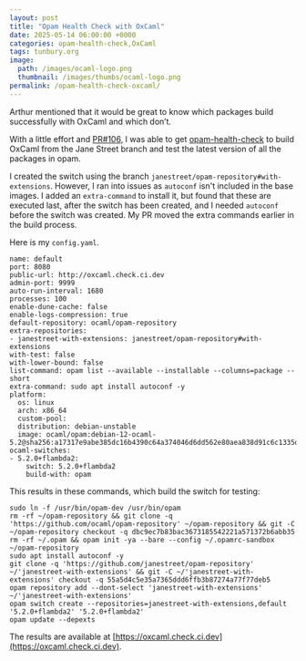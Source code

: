 ```yaml
---
layout: post
title: "Opam Health Check with OxCaml"
date: 2025-05-14 06:00:00 +0000
categories: opam-health-check,OxCaml
tags: tunbury.org
image:
  path: /images/ocaml-logo.png
  thumbnail: /images/thumbs/ocaml-logo.png
permalink: /opam-health-check-oxcaml/
---
```


Arthur mentioned that it would be great to know which packages build successfully with OxCaml and which don’t.

With a little effort and [PR#106](https://github.com/ocurrent/opam-health-check/pull/106), I was able to get [opam-health-check](https://github.com/ocurrent/opam-health-check) to build OxCaml from the Jane Street branch and test the latest version of all the packages in opam.

I created the switch using the branch `janestreet/opam-repository#with-extensions`. However, I ran into issues as `autoconf` isn't included in the base images. I added an `extra-command` to install it, but found that these are executed last, after the switch has been created, and I needed `autoconf` before the switch was created. My PR moved the extra commands earlier in the build process.

Here is my `config.yaml`.

```
name: default
port: 8080
public-url: http://oxcaml.check.ci.dev
admin-port: 9999
auto-run-interval: 1680
processes: 100
enable-dune-cache: false
enable-logs-compression: true
default-repository: ocaml/opam-repository
extra-repositories:
- janestreet-with-extensions: janestreet/opam-repository#with-extensions
with-test: false
with-lower-bound: false
list-command: opam list --available --installable --columns=package --short
extra-command: sudo apt install autoconf -y
platform:
  os: linux
  arch: x86_64
  custom-pool:
  distribution: debian-unstable
  image: ocaml/opam:debian-12-ocaml-5.2@sha256:a17317e9abe385dc16b4390c64a374046d6dd562e80aea838d91c6c1335da357
ocaml-switches:
- 5.2.0+flambda2:
    switch: 5.2.0+flambda2
    build-with: opam
```

This results in these commands, which build the switch for testing:

```
sudo ln -f /usr/bin/opam-dev /usr/bin/opam
rm -rf ~/opam-repository && git clone -q 'https://github.com/ocaml/opam-repository' ~/opam-repository && git -C ~/opam-repository checkout -q dbc9ec7b83bac3673185542221a571372b6abb35
rm -rf ~/.opam && opam init -ya --bare --config ~/.opamrc-sandbox ~/opam-repository
sudo apt install autoconf -y
git clone -q 'https://github.com/janestreet/opam-repository'  ~/'janestreet-with-extensions' && git -C ~/'janestreet-with-extensions' checkout -q 55a5d4c5e35a7365ddd6ffb3b87274a77f77deb5
opam repository add --dont-select 'janestreet-with-extensions' ~/'janestreet-with-extensions'
opam switch create --repositories=janestreet-with-extensions,default '5.2.0+flambda2' '5.2.0+flambda2'
opam update --depexts
```

The results are available at [https://oxcaml.check.ci.dev](https://oxcaml.check.ci.dev).
